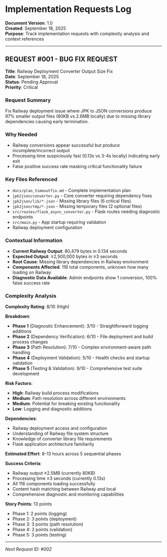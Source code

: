 # Implementation Requests Log

**Document Version**: 1.0  
**Created**: September 18, 2025  
**Purpose**: Track implementation requests with complexity analysis and context references

---

## **REQUEST #001 - BUG FIX REQUEST**

**Title**: Railway Deployment Converter Output Size Fix  
**Date**: September 18, 2025  
**Status**: Pending Approval  
**Priority**: Critical  

### **Request Summary**
Fix Railway deployment issue where JPK to JSON conversions produce 97% smaller output files (80KB vs 2.6MB locally) due to missing library dependencies causing early termination.

### **Why Needed**
- Railway conversions appear successful but produce incomplete/incorrect output
- Processing time suspiciously fast (0.13s vs 3-4s locally) indicating early exit
- False positive success rate masking critical functionality failure

### **Key Files Referenced**
- `docs/plan_timeoutfix.md` - Complete implementation plan
- `jpk2json/converter.py` - Core converter requiring dependency fixes
- `jpk2json/lib/*.json` - Missing library files (6 critical files)
- `jpk2json/tmp/*.json` - Missing temporary files (2 optional files)
- `src/routes/flask_async_converter.py` - Flask routes needing diagnostic endpoints
- `src/main.py` - App startup requiring validation
- Railway deployment configuration

### **Contextual Information**
- **Current Railway Output**: 80,479 bytes in 0.134 seconds
- **Expected Output**: ≥2,500,000 bytes in ≥3 seconds
- **Root Cause**: Missing library dependencies in Railway environment
- **Components Affected**: 116 total components, unknown how many loading on Railway
- **Diagnostic Data Available**: Admin endpoints show 1 conversion, 100% false success rate

### **Complexity Analysis**

**Complexity Rating**: 8/10 (High)

**Breakdown**:
- **Phase 1** (Diagnostic Enhancement): 3/10 - Straightforward logging additions
- **Phase 2** (Dependency Verification): 6/10 - File deployment and build process changes
- **Phase 3** (Path Resolution): 7/10 - Complex environment-aware path handling
- **Phase 4** (Deployment Validation): 5/10 - Health checks and startup validation
- **Phase 5** (Testing & Validation): 9/10 - Comprehensive test suite development

**Risk Factors**:
- **High**: Railway build process modifications
- **Medium**: Path resolution across different environments
- **Medium**: Potential for breaking existing functionality
- **Low**: Logging and diagnostic additions

**Dependencies**:
- Railway deployment access and configuration
- Understanding of Railway file system structure
- Knowledge of converter library file requirements
- Flask application architecture familiarity

**Estimated Effort**: 8-13 hours across 5 sequential phases

**Success Criteria**:
- Railway output ≥2.5MB (currently 80KB)
- Processing time ≥3 seconds (currently 0.13s)
- All 116 components loading successfully
- Content hash matching between Railway and local
- Comprehensive diagnostic and monitoring capabilities

**Story Points**: 13 points
- Phase 1: 2 points (logging)
- Phase 2: 3 points (deployment)
- Phase 3: 3 points (path resolution)
- Phase 4: 2 points (validation)
- Phase 5: 3 points (testing)

---

*Next Request ID: #002*
